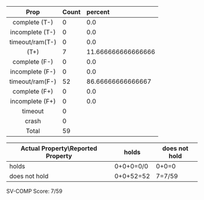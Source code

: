
| Prop | Count | percent |
|:----:|:------|:--|
|complete   (T-)|0| 0.0 |
|incomplete (T-)|0|0.0 |
|timeout/ram(T-)|0|0.0 |
|           (T+)|7|11.666666666666666 |
|complete   (F-)|0|0.0 |
|incomplete (F-)|0|0.0 |
|timeout/ram(F-)|52|86.66666666666667 |
|complete   (F+)|0|0.0 |
|incomplete (F+)|0|0.0 |
|timeout        |0| |
|crash          |0| |
|Total          |59| |

| Actual Property\Reported Property | holds | does not hold |
|------------------------------------|-------|---------------|
| holds | 0+0+0=0/0 | 0+0=0 |
| does not hold | 0+0+52=52 | 7=7/59 |

SV-COMP Score: 7/59

